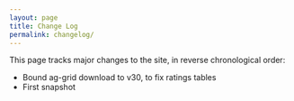 ```yaml
---
layout: page
title: Change Log
permalink: changelog/
---
```


This page tracks major changes to the site, in reverse chronological order:

- Bound ag-grid download to v30, to fix ratings tables
- First snapshot